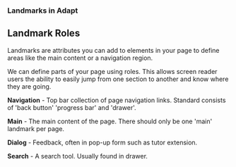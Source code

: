 ### Landmarks in Adapt

## Landmark Roles

Landmarks are attributes you can add to elements in your page to define areas like the main content or a navigation region.

We can define parts of your page using roles. This allows screen reader users the ability to easily jump from one section to another and know where they are going.
 

**Navigation** - Top bar collection of page navigation links. Standard consists of 'back button' 'progress bar' and 'drawer'.

**Main** - The main content of the page. There should only be one 'main' landmark per page.

**Dialog** - Feedback, often in pop-up form such as tutor extension.

**Search** - A search tool. Usually found in drawer.




 

